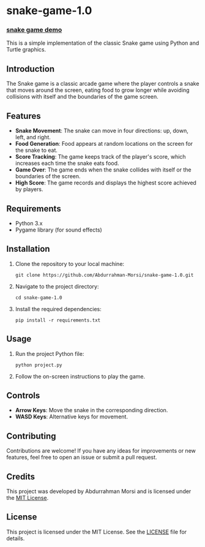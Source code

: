 # snake-game-1.0
### [snake game demo](https://youtu.be/ch_5xAaHaAI?si=1XVXP3wxcwhPpvbH)
This is a simple implementation of the classic Snake game using Python and Turtle graphics.

## Introduction

The Snake game is a classic arcade game where the player controls a snake that moves around the screen, eating food to grow longer while avoiding collisions with itself and the boundaries of the game screen.

## Features

- **Snake Movement**: The snake can move in four directions: up, down, left, and right.
- **Food Generation**: Food appears at random locations on the screen for the snake to eat.
- **Score Tracking**: The game keeps track of the player's score, which increases each time the snake eats food.
- **Game Over**: The game ends when the snake collides with itself or the boundaries of the screen.
- **High Score**: The game records and displays the highest score achieved by players.

## Requirements

- Python 3.x
- Pygame library (for sound effects)

## Installation

1. Clone the repository to your local machine:

    ```
    git clone https://github.com/Abdurrahman-Morsi/snake-game-1.0.git
    ```
    
1. Navigate to the project directory:

    ```
    cd snake-game-1.0
    ```
    
1. Install the required dependencies:

    ```
    pip install -r requirements.txt
    ```

## Usage

1. Run the project Python file:

    ```
    python project.py
    ```

1. Follow the on-screen instructions to play the game.

## Controls

- **Arrow Keys**: Move the snake in the corresponding direction.
- **WASD Keys**: Alternative keys for movement.

## Contributing

Contributions are welcome! If you have any ideas for improvements or new features, feel free to open an issue or submit a pull request.

## Credits

This project was developed by Abdurrahman Morsi and is licensed under the [MIT License](LICENSE).

## License

This project is licensed under the MIT License. See the [LICENSE](LICENSE) file for details.
